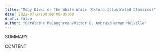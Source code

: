 ```yaml
---
title: "Moby Dick: or The White Whale (Oxford Illustrated Classics)"
date: 2022-07-24T00:00:00-05:00
draft: false
author: "Geraldine McCaughrean/Victor G. Ambrus/Herman Melville"
---
```


SUMMARY

<!--more-->

CONTENT